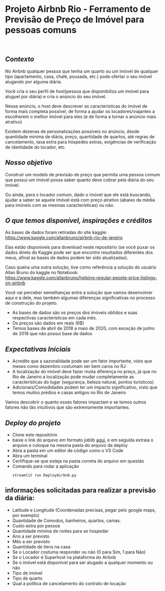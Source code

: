 # Projeto Airbnb Rio - Ferramento de Previsão de Preço de Imóvel para pessoas comuns
<br>

## *Contexto* 
<p> No Airbnb qualquer pessoa que tenha um quarto ou um imóvel de qualquer tipo (apartamento, casa, chalé, pousada, etc.) pode ofertar o seu imóvel alugando por alguma diária.</p>

<p>Você cria o seu perfil de host(pessoa que disponibiliza um imóvel para aluguel por diária) e cria o anúncio do seu imóvel.</p>

<p>Nesse anúncio, o host deve descrever as características do imóvel de forma mais completa possível, de forma a ajudar os locadores/viajantes a escolherem o melhor imóvel para eles (e de forma a tornar o anúncio mais atrativo)</p>

<p>Existem dezenas de personalizações possíveis no anúncio, desde quantidade mínima de diária, preço, quantidade de quartos, até regras de cancelamento, taxa extra para hóspedes extras, exigências de verificação de identidade do locador, etc.</p>

## *Nosso objetivo*

Construir um modelo de previsão de preço que permita uma pessoa comum que possui um imóvel possa saber quanto deve cobrar pela diária do seu imóvel.

Ou ainda, para o locador comum, dado o imóvel que ele está buscando, ajudar a saber se aquele imóvel está com preço atrativo (abaixo da média para imóveis com as mesmas características) ou não.

## *O que temos disponível, inspirações e créditos*

As bases de dados foram retiradas do site kaggle: https://www.kaggle.com/allanbruno/airbnb-rio-de-janeiro

Elas estão disponíveis para download neste repositório (se você puxar os dados direto do Kaggle pode ser que encontre resultados diferentes dos meus, afinal as bases de dados podem ter sido atualizadas).

Caso queira uma outra solução, tive como referência a solução do usuário Allan Bruno do kaggle no Notebook: https://www.kaggle.com/allanbruno/helping-regular-people-price-listings-on-airbnb

Você vai perceber semelhanças entre a solução que vamos desenvolver aqui e a dele, mas também algumas diferenças significativas no processo de construção do projeto.

- As bases de dados são os preços dos imóveis obtidos e suas respectivas características em cada mês.
- Os preços são dados em reais (R$)
- Temos bases de abril de 2018 a maio de 2020, com exceção de junho de 2018 que não possui base de dados

## *Expectativas Iniciais*

- Acredito que a sazonalidade pode ser um fator importante, visto que meses como dezembro costumam ser bem caros no RJ
- A localização do imóvel deve fazer muita diferença no preço, já que no Rio de Janeiro a localização pode mudar completamente as características do lugar (segurança, beleza natural, pontos turísticos)
- Adicionais/Comodidades podem ter um impacto significativo, visto que temos muitos prédios e casas antigos no Rio de Janeiro

Vamos descobrir o quanto esses fatores impactam e se temos outros fatores não tão intuitivos que são extremamente importantes.

## *Deploy do projeto*
- Clone este repositório
- baixe o link do arquivo em formato joblib [aqui](https://drive.google.com/file/d/1Ph-G8HFrYwHXXWhmAuih3q_xt6h4QK1Y/view?usp=sharing), e em seguida extraia o arquivo e coloque na mesma pasta do arquivo de deploy
- Abra a pasta em um editor de código como o VS Code
- Abra um terminal
- Certifique-se que esteja na pasta correta do arquivo em questão
- Comando para rodar a aplicação 
  ```
  streamlit run DeployAirbnb.py
  ```
## informações solicitadas para realizar a previsão da diária:

- Latitude e Longitude (Coordenadas precisas, pegar pelo google maps, por exemplo)
- Quantidade de Comodos, banheiros, quartos, camas.
- Custo extra por pessoa
- Quantidade mínima de noites para se hospedar
- Ano a ser previsto
- Mês a ser previsto
- Quantidade de itens na casa
- Se o Locador costuma responder ou não (0 para Sim, 1 para Não)
- Se o Locador é Superhost na plataforma do Airbnb
- Se o imóvel está disponível para ser alugado a qualquer momento ou não
- Tipo de imóvel
- Tipo de quarto
- Qual a política de cancelamento do contrato de locação 
